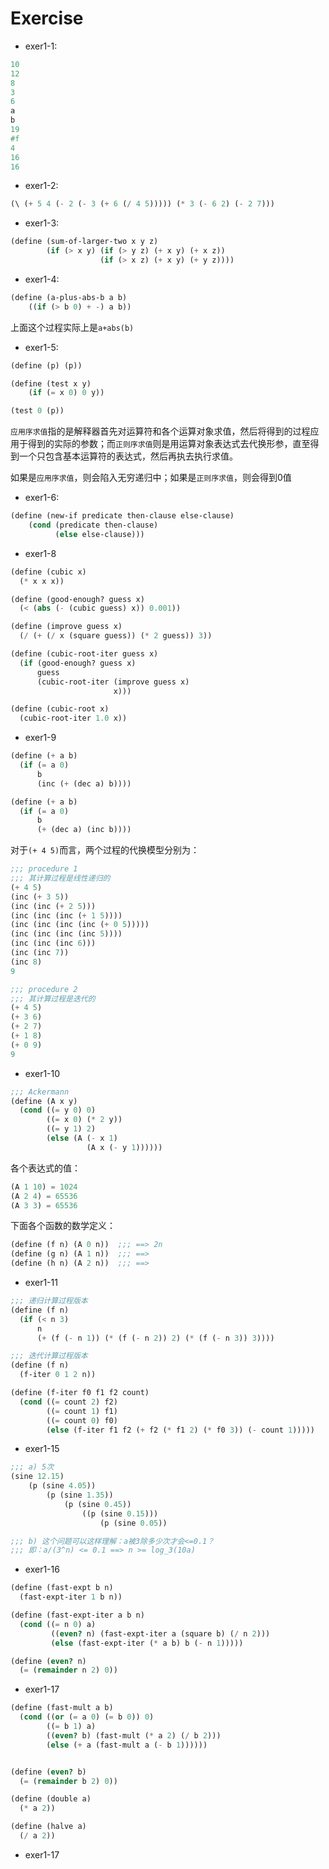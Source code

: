 # Exercise

* exer1-1:

``` Scheme
10
12
8
3
6
a
b
19
#f
4
16
16
```

* exer1-2:

``` Scheme
(\ (+ 5 4 (- 2 (- 3 (+ 6 (/ 4 5))))) (* 3 (- 6 2) (- 2 7)))
```


* exer1-3:

``` Scheme
(define (sum-of-larger-two x y z)
        (if (> x y) (if (> y z) (+ x y) (+ x z))
                    (if (> x z) (+ x y) (+ y z))))
```

* exer1-4:

``` Scheme
(define (a-plus-abs-b a b)
    ((if (> b 0) + -) a b))
```

上面这个过程实际上是`a+abs(b)`

* exer1-5:

```Scheme
(define (p) (p))

(define (test x y)
    (if (= x 0) 0 y))

(test 0 (p))
```

`应用序求值`指的是解释器首先对运算符和各个运算对象求值，然后将得到的过程应用于得到的实际的参数；而`正则序求值`则是用运算对象表达式去代换形参，直至得到一个只包含基本运算符的表达式，然后再执去执行求值。

如果是`应用序求值`，则会陷入无穷递归中；如果是`正则序求值`，则会得到0值

* exer1-6:

``` Scheme
(define (new-if predicate then-clause else-clause)
    (cond (predicate then-clause)
          (else else-clause)))
```

* exer1-8

``` Scheme
(define (cubic x)
  (* x x x))

(define (good-enough? guess x)
  (< (abs (- (cubic guess) x)) 0.001))

(define (improve guess x)
  (/ (+ (/ x (square guess)) (* 2 guess)) 3))

(define (cubic-root-iter guess x)
  (if (good-enough? guess x)
      guess
      (cubic-root-iter (improve guess x)
                       x)))

(define (cubic-root x)
  (cubic-root-iter 1.0 x))
```

* exer1-9

``` Scheme
(define (+ a b)
  (if (= a 0)
      b
      (inc (+ (dec a) b))))

(define (+ a b)
  (if (= a 0)
      b
      (+ (dec a) (inc b))))
```

对于`(+ 4 5)`而言，两个过程的代换模型分别为：

``` Scheme
;;; procedure 1
;;; 其计算过程是线性递归的
(+ 4 5)
(inc (+ 3 5))
(inc (inc (+ 2 5)))
(inc (inc (inc (+ 1 5))))
(inc (inc (inc (inc (+ 0 5)))))
(inc (inc (inc (inc 5))))
(inc (inc (inc 6)))
(inc (inc 7))
(inc 8)
9

;;; procedure 2
;;; 其计算过程是迭代的
(+ 4 5)
(+ 3 6)
(+ 2 7)
(+ 1 8)
(+ 0 9)
9
```

* exer1-10

``` Scheme
;;; Ackermann
(define (A x y)
  (cond ((= y 0) 0)
        ((= x 0) (* 2 y))
        ((= y 1) 2)
        (else (A (- x 1)
                 (A x (- y 1))))))
```

各个表达式的值：

``` Scheme
(A 1 10) = 1024
(A 2 4) = 65536
(A 3 3) = 65536
```

下面各个函数的数学定义：

``` Scheme
(define (f n) (A 0 n))  ;;; ==> 2n
(define (g n) (A 1 n))  ;;; ==> 
(define (h n) (A 2 n))  ;;; ==>
```

* exer1-11

``` Scheme
;;; 递归计算过程版本
(define (f n)
  (if (< n 3)
      n
      (+ (f (- n 1)) (* (f (- n 2)) 2) (* (f (- n 3)) 3))))

;;; 迭代计算过程版本
(define (f n)
  (f-iter 0 1 2 n))

(define (f-iter f0 f1 f2 count)
  (cond ((= count 2) f2)
        ((= count 1) f1)
        ((= count 0) f0)
        (else (f-iter f1 f2 (+ f2 (* f1 2) (* f0 3)) (- count 1)))))
```

* exer1-15

``` Scheme
;;; a) 5次
(sine 12.15)
    (p (sine 4.05))
        (p (sine 1.35))
            (p (sine 0.45))
                ((p (sine 0.15)))
                    (p (sine 0.05))

;;; b) 这个问题可以这样理解：a被3除多少次才会<=0.1？
;;; 即：a/(3^n) <= 0.1 ==> n >= log_3(10a)
```
* exer1-16

``` Scheme
(define (fast-expt b n)
  (fast-expt-iter 1 b n))

(define (fast-expt-iter a b n)
  (cond ((= n 0) a)
         ((even? n) (fast-expt-iter a (square b) (/ n 2)))
         (else (fast-expt-iter (* a b) b (- n 1)))))

(define (even? n)
  (= (remainder n 2) 0))
```

* exer1-17

``` Scheme
(define (fast-mult a b)
  (cond ((or (= a 0) (= b 0)) 0)
        ((= b 1) a)
        ((even? b) (fast-mult (* a 2) (/ b 2)))
        (else (+ a (fast-mult a (- b 1))))))


(define (even? b)
  (= (remainder b 2) 0))

(define (double a)
  (* a 2))

(define (halve a)
  (/ a 2))
```

* exer1-17

``` Scheme
```
